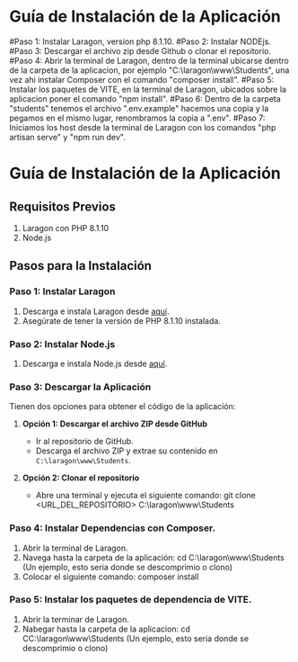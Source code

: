 
# Guía de Instalación de la Aplicación

#Paso 1: Instalar Laragon, version php 8.1.10.
#Paso 2: Instalar NODEjs.
#Paso 3: Descargar el archivo zip desde Github o clonar el repositorio.
#Paso 4: Abrir la terminal de Laragon, dentro de la terminal ubicarse dentro de la carpeta de la aplicacion, por ejemplo "C:\laragon\www\Students", una vez ahi instalar Composer con el comando "composer install".
#Paso 5: Instalar  los paquetes de VITE, en la terminal de Laragon, ubicados sobre la aplicacion poner el comando "npm install".
#Paso 6: Dentro de la carpeta "students" tenemos el archivo ".env.example" hacemos una copia y la pegamos en el mismo lugar, renombramos la copia a ".env".
#Paso 7: Iniciamos los host desde la terminal de Laragon con los comandos "php artisan serve" y "npm run dev".

# Guía de Instalación de la Aplicación

## Requisitos Previos
1. Laragon con PHP 8.1.10
2. Node.js

## Pasos para la Instalación

### Paso 1: Instalar Laragon
1. Descarga e instala Laragon desde [aquí](https://laragon.org/download/index.html).
2. Asegúrate de tener la versión de PHP 8.1.10 instalada.

### Paso 2: Instalar Node.js
1. Descarga e instala Node.js desde [aquí](https://nodejs.org/).

### Paso 3: Descargar la Aplicación
Tienen dos opciones para obtener el código de la aplicación:
1. **Opción 1: Descargar el archivo ZIP desde GitHub**
   - Ir al repositorio de GitHub.
   - Descarga el archivo ZIP y extrae su contenido en `C:\laragon\www\Students`.
   
2. **Opción 2: Clonar el repositorio**
   - Abre una terminal y ejecuta el siguiente comando:
     git clone <URL_DEL_REPOSITORIO> C:\laragon\www\Students
     
### Paso 4: Instalar Dependencias con Composer.
1. Abrir la terminal de Laragon.
2. Navega hasta la carpeta de la aplicación:
   cd C:\laragon\www\Students (Un ejemplo, esto seria donde se descomprimio o clono)
3. Colocar el siguiente comando:
   composer install

### Paso 5: Instalar los paquetes de dependencia de VITE.
1. Abrir la terminar de Laragon.
2. Nabegar hasta la carpeta de la aplicacion:
   cd CC:\laragon\www\Students (Un ejemplo, esto seria donde se descomprimio o clono)
